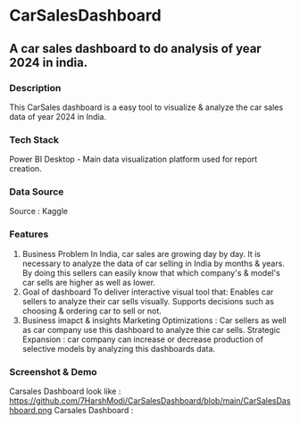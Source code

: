 # CarSalesDashboard
## A car sales dashboard to do analysis of year 2024 in india.
### Description 
This CarSales dashboard is a easy tool to visualize & analyze the car sales data of year 2024 in India.
### Tech Stack
Power BI Desktop - Main data visualization platform used for report creation.
### Data Source
Source : Kaggle
### Features
1. Business Problem
   In India, car sales are growing day by day. It is necessary to analyze the data of car selling in India by months & years. By doing this sellers can easily know that which company's & model's car sells are higher as well as lower.
2. Goal of dashboard
   To deliver interactive visual tool that:
   Enables car sellers to analyze their car sells visually.
   Supports decisions such as choosing & ordering car to sell or not.
3. Business imapct & insights
   Marketing Optimizations : Car sellers as well as car company use this dashboard to analyze thie car sells.
   Strategic Expansion : car company can increase or decrease production of selective models by analyzing this dashboards data.
### Screenshot & Demo
Carsales Dashboard look like : https://github.com/7HarshModi/CarSalesDashboard/blob/main/CarSalesDashboard.png
Carsales Dashboard : 
